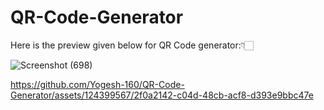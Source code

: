 # QR-Code-Generator

Here is the preview given below for QR Code generator:👇🏻

![Screenshot (698)](https://github.com/Yogesh-160/QR-Code-Generator/assets/124399567/561303b2-2e90-4594-a5be-0b5525a285fd)



https://github.com/Yogesh-160/QR-Code-Generator/assets/124399567/2f0a2142-c04d-48cb-acf8-d393e9bbc47e

